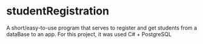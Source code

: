 # studentRegistration
A short/easy-to-use program that serves to register and get students from a dataBase to an app.
For this project, it was used C# + PostgreSQL
